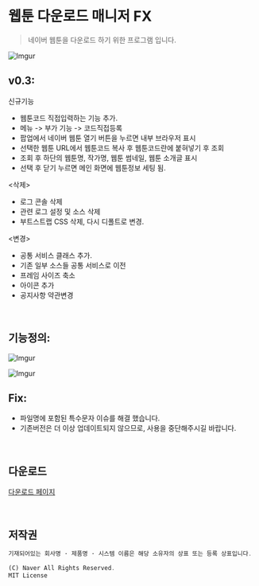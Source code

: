 # 웹툰 다운로드 매니저 FX
> 네이버 웹툰을 다운로드 하기 위한 프로그램 입니다.


![Imgur](http://i.imgur.com/FfWT6x6.png)

## v0.3:

신규기능
  * 웹툰코드 직접입력하는 기능 추가.
  * 메뉴 -> 부가 기능 -> 코드직접등록
  * 팝업에서 네이버 웹툰 열기 버튼을 누르면 내부 브라우저 표시
  * 선택한 웹툰 URL에서 웹툰코드 복사 후 웹툰코드란에 붙혀넣기 후 조회
  * 조회 후 하단의 웹툰명, 작가명, 웹툰 썸네일, 웹툰 소개글 표시
  * 선택 후 닫기 누르면 메인 화면에 웹툰정보 세팅 됨.
  
<삭제>
  * 로그 콘솔 삭제
  * 관련 로그 설정 및 소스 삭제
  * 부트스트랩 CSS 삭제, 다시 디폴트로 변경.
  
<변경>
  * 공통 서비스 클래스 추가.
  * 기존 일부 소스들 공통 서비스로 이전
  * 프레임 사이즈 축소
  * 아이콘 추가
  * 공지사항 약관변경
 
 <br/>

## 기능정의:

![Imgur](https://i.imgur.com/BATWkZE.png)

![Imgur](https://i.imgur.com/bx8uLq8.png)

## Fix:

 * 파일명에 포함된 특수문자 이슈를 해결 했습니다.
 * 기존버전은 더 이상 업데이트되지 않으므로, 사용을 중단해주시길 바랍니다.

<br/>

## 다운로드
[다운로드 페이지](https://github.com/kimyearho/WebtoonDownloadManager/releases/tag/0.3)

<br/>

## 저작권
```javascript
기재되어있는 회사명 · 제품명 · 시스템 이름은 해당 소유자의 상표 또는 등록 상표입니다.

(C) Naver All Rights Reserved.
MIT License
```
